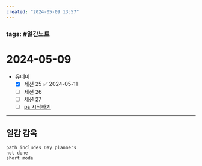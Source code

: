 ```yaml
---
created: "2024-05-09 13:57"
---
```


### tags: #일간노트
  
# 2024-05-09 
- 유데미
	- [x] 세션 25 ✅ 2024-05-11
	- [ ] 세션 26
	- [ ] 세션 27
	- [ ] [ps 시작하기](https://plzrun.tistory.com/entry/%EC%95%8C%EA%B3%A0%EB%A6%AC%EC%A6%98-%EB%AC%B8%EC%A0%9C%ED%92%80%EC%9D%B4PS-%EC%8B%9C%EC%9E%91%ED%95%98%EA%B8%B0)
  
---  
## 일감 감옥  
```tasks  
path includes Day planners
not done  
short mode  
```